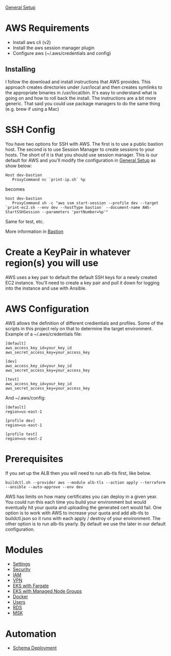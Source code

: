 [General Setup](../README.md)

# AWS Requirements

* Install aws cli (v2)
* Install the aws session manager plugin
* Configure aws (~/.aws/credentials and config)

## Installing

I follow the download and install instructions that AWS provides.  This approach creates
directories under /usr/local and then creates symlinks to the appropriate binaries in 
/usr/local/bin.  It's easy to understand what is going on and how to roll back the install.
The instructions are a bit more generic.  That said you could use package managers to do
the same thing (e.g. brew if using a Mac)

# SSH Config

You have two options for SSH with AWS.  The first is to use a public bastion host.
The second is to use Session Manager to create sessions to your hosts.  The short of 
it is that you should use session manager.  This is our default for AWS and you'll 
modify the configuration in [General Setup](../README.md) as show below:

```
Host dev-bastion
   ProxyCommand nc `print-ip.sh` %p

```

becomes

```
host dev-bastion
   ProxyCommand sh -c "aws ssm start-session --profile dev --target `print-ec2.sh --env dev --hostType bastion` --document-name AWS-StartSSHSession --parameters 'portNumber=%p'"
```

Same for test, etc.  

More information in [Bastion](bastion/README.md)

# Create a KeyPair in whatever region(s) you will use

AWS uses a key pair to default the default SSH keys for a newly created EC2 instance.  You'll need to 
create a key pair and pull it down for logging into the instance and use with Ansible.

# AWS Configuration

AWS allows the definition of different credientials and profiles.  Some of the scripts in this project 
rely on that to determine the target environment.  Example of a ~/.aws/credentials file:

```
[default]
aws_access_key_id=your_key_id
aws_secret_access_key=your_access_key

[dev]
aws_access_key_id=your_key_id
aws_secret_access_key=your_access_key

[test]
aws_access_key_id=your_key_id
aws_secret_access_key=your_access_key
```

And ~/.aws/config:

```
[default]
region=us-east-1

[profile dev]
region=us-east-1

[profile test]
region=us-east-2
```

# Prerequisites

If you set up the ALB then you will need to run alb-tls first, like below.

```
buildctl.sh --provider aws --module alb-tls --action apply --terraform --ansible --auto-approve --env dev
```

AWS has limits on how many certificates you can deploy in a given year.  You could 
run this each time you build your environment but would eventually hit your quota 
and uploading the generated cert would fail.  One option is to work with AWS to increase 
your quota and add alb-tls to buildctl.json so it runs with each apply / destroy of your 
environment.  The other option is to run alb-tls yearly.  By default we use the later 
in our default configuration.

# Modules

* [Settings](settings/README.md)
* [Security](security/README.md)
* [IAM](iam/README.md)
* [VPN](client-vpn/README.md)
* [EKS with Fargate](eks-fargate/README.md)
* [EKS with Managed Node Groups](eks-node-groups/README.md)
* [Docker](../ansible/docker/README.md)
* [Users](../ansible/users/README.md)
* [RDS](rds-mysql/README.md)
* [MSK](msk/README.md)

# Automation

* [Schema Deployment](../ansible/schemas/README.md)